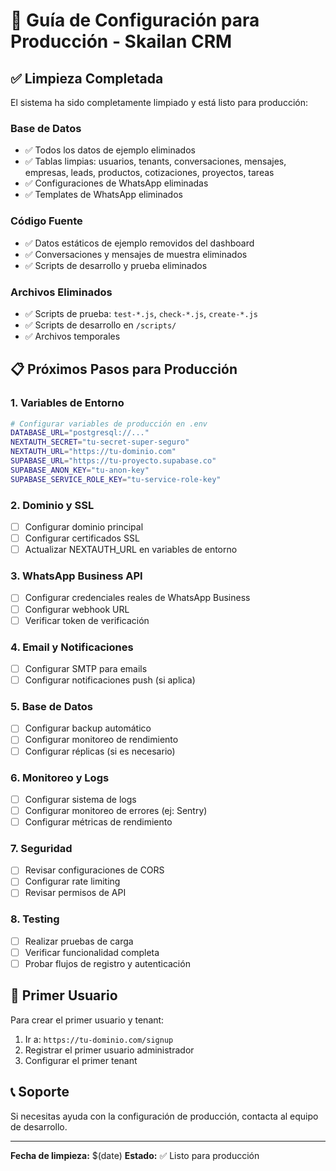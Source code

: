 # 🚀 Guía de Configuración para Producción - Skailan CRM

## ✅ Limpieza Completada

El sistema ha sido completamente limpiado y está listo para producción:

### Base de Datos

- ✅ Todos los datos de ejemplo eliminados
- ✅ Tablas limpias: usuarios, tenants, conversaciones, mensajes, empresas, leads, productos, cotizaciones, proyectos, tareas
- ✅ Configuraciones de WhatsApp eliminadas
- ✅ Templates de WhatsApp eliminados

### Código Fuente

- ✅ Datos estáticos de ejemplo removidos del dashboard
- ✅ Conversaciones y mensajes de muestra eliminados
- ✅ Scripts de desarrollo y prueba eliminados

### Archivos Eliminados

- ✅ Scripts de prueba: `test-*.js`, `check-*.js`, `create-*.js`
- ✅ Scripts de desarrollo en `/scripts/`
- ✅ Archivos temporales

## 📋 Próximos Pasos para Producción

### 1. Variables de Entorno

```bash
# Configurar variables de producción en .env
DATABASE_URL="postgresql://..."
NEXTAUTH_SECRET="tu-secret-super-seguro"
NEXTAUTH_URL="https://tu-dominio.com"
SUPABASE_URL="https://tu-proyecto.supabase.co"
SUPABASE_ANON_KEY="tu-anon-key"
SUPABASE_SERVICE_ROLE_KEY="tu-service-role-key"
```

### 2. Dominio y SSL

- [ ] Configurar dominio principal
- [ ] Configurar certificados SSL
- [ ] Actualizar NEXTAUTH_URL en variables de entorno

### 3. WhatsApp Business API

- [ ] Configurar credenciales reales de WhatsApp Business
- [ ] Configurar webhook URL
- [ ] Verificar token de verificación

### 4. Email y Notificaciones

- [ ] Configurar SMTP para emails
- [ ] Configurar notificaciones push (si aplica)

### 5. Base de Datos

- [ ] Configurar backup automático
- [ ] Configurar monitoreo de rendimiento
- [ ] Configurar réplicas (si es necesario)

### 6. Monitoreo y Logs

- [ ] Configurar sistema de logs
- [ ] Configurar monitoreo de errores (ej: Sentry)
- [ ] Configurar métricas de rendimiento

### 7. Seguridad

- [ ] Revisar configuraciones de CORS
- [ ] Configurar rate limiting
- [ ] Revisar permisos de API

### 8. Testing

- [ ] Realizar pruebas de carga
- [ ] Verificar funcionalidad completa
- [ ] Probar flujos de registro y autenticación

## 🔐 Primer Usuario

Para crear el primer usuario y tenant:

1. Ir a: `https://tu-dominio.com/signup`
2. Registrar el primer usuario administrador
3. Configurar el primer tenant

## 📞 Soporte

Si necesitas ayuda con la configuración de producción, contacta al equipo de desarrollo.

---

**Fecha de limpieza:** $(date)
**Estado:** ✅ Listo para producción
